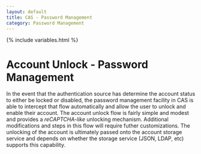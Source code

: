 ```yaml
---
layout: default
title: CAS - Password Management
category: Password Management
---
```


{% include variables.html %}

# Account Unlock - Password Management

In the event that the authentication source has determine the account status to either be locked or disabled, the
password management facility in CAS is able to intercept that flow automatically and allow the user to unlock and enable their account. 
The account unlock flow is fairly simple and modest and provides a *reCAPTCHA-like* unlocking mechanism. Additional modifications
and steps in this flow will require futher customizations. The unlocking of the account is ultimately passed onto the
account storage service and depends on whether the storage service (JSON, LDAP, etc) supports this capability. 
